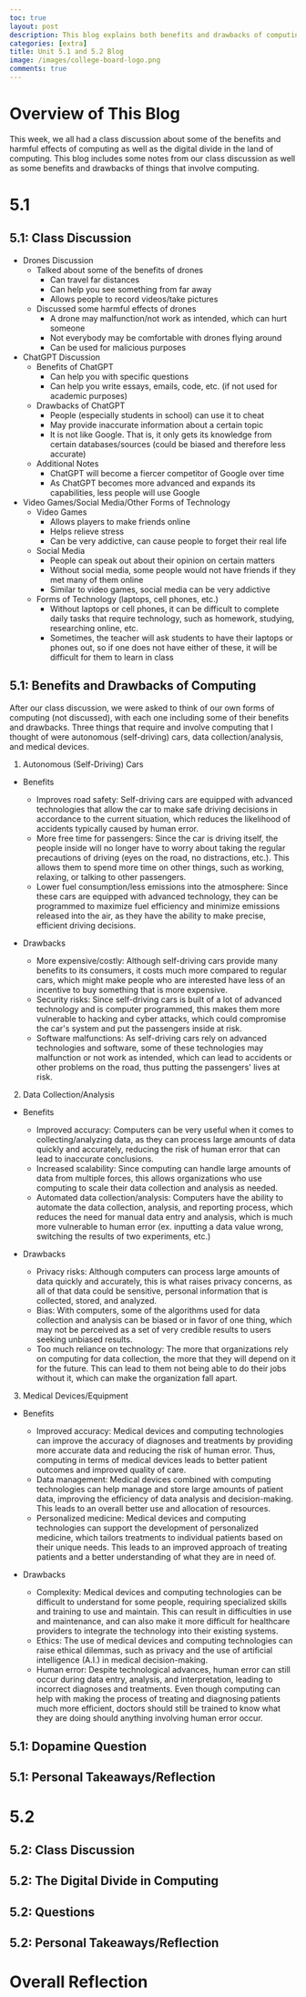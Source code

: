 ```yaml
---
toc: true
layout: post
description: This blog explains both benefits and drawbacks of computing today (5.1), as well as the digital divide in computing today (5.2)
categories: [extra]
title: Unit 5.1 and 5.2 Blog
image: /images/college-board-logo.png
comments: true
---
```



# Overview of This Blog

This week, we all had a class discussion about some of the benefits and harmful effects of computing as well as the digital divide in the land of computing. This blog includes some notes from our class discussion as well as some benefits and drawbacks of things that involve computing.


# 5.1

## 5.1: Class Discussion

- Drones Discussion
    - Talked about some of the benefits of drones
        - Can travel far distances
        - Can help you see something from far away
        - Allows people to record videos/take pictures
    - Discussed some harmful effects of drones
        - A drone may malfunction/not work as intended, which can hurt someone
        - Not everybody may be comfortable with drones flying around
        - Can be used for malicious purposes
- ChatGPT Discussion
    - Benefits of ChatGPT
        - Can help you with specific questions 
        - Can help you write essays, emails, code, etc. (if not used for academic purposes)
    - Drawbacks of ChatGPT
        - People (especially students in school) can use it to cheat
        - May provide inaccurate information about a certain topic
        - It is not like Google. That is, it only gets its knowledge from certain databases/sources (could be biased and therefore less accurate)
    - Additional Notes
        - ChatGPT will become a fiercer competitor of Google over time
        - As ChatGPT becomes more advanced and expands its capabilities, less people will use Google
- Video Games/Social Media/Other Forms of Technology
    - Video Games
        - Allows players to make friends online
        - Helps relieve stress
        - Can be very addictive, can cause people to forget their real life
    - Social Media
        - People can speak out about their opinion on certain matters
        - Without social media, some people would not have friends if they met many of them online
        - Similar to video games, social media can be very addictive
    - Forms of Technology (laptops, cell phones, etc.)
        - Without laptops or cell phones, it can be difficult to complete daily tasks that require technology, such as homework, studying, researching online, etc.
        - Sometimes, the teacher will ask students to have their laptops or phones out, so if one does not have either of these, it will be difficult for them to learn in class

## 5.1: Benefits and Drawbacks of Computing

After our class discussion, we were asked to think of our own forms of computing (not discussed), with each one including some of their benefits and drawbacks. Three things that require and involve computing that I thought of were autonomous (self-driving) cars, data collection/analysis, and medical devices.

1. Autonomous (Self-Driving) Cars

- Benefits 

    - Improves road safety: Self-driving cars are equipped with advanced technologies that allow the car to make safe driving decisions in accordance to the current situation, which reduces the likelihood of accidents typically caused by human error.
    - More free time for passengers: Since the car is driving itself, the people inside will no longer have to worry about taking the regular precautions of driving (eyes on the road, no distractions, etc.). This allows them to spend more time on other things, such as working, relaxing, or talking to other passengers.
    - Lower fuel consumption/less emissions into the atmosphere: Since these cars are equipped with advanced technology, they can be programmed to maximize fuel efficiency and minimize emissions released into the air, as they have the ability to make precise, efficient driving decisions.

- Drawbacks

    - More expensive/costly: Although self-driving cars provide many benefits to its consumers, it costs much more compared to regular cars, which might make people who are interested have less of an incentive to buy something that is more expensive.
    - Security risks: Since self-driving cars is built of a lot of advanced technology and is computer programmed, this makes them more vulnerable to hacking and cyber attacks, which could compromise the car's system and put the passengers inside at risk. 
    - Software malfunctions: As self-driving cars rely on advanced technologies and software, some of these technologies may malfunction or not work as intended, which can lead to accidents or other problems on the road, thus putting the passengers' lives at risk.

2. Data Collection/Analysis

- Benefits
    - Improved accuracy: Computers can be very useful when it comes to collecting/analyzing data, as they can process large amounts of data quickly and accurately, reducing the risk of human error that can lead to inaccurate conclusions.
    - Increased scalability: Since computing can handle large amounts of data from multiple forces, this allows organizations who use computing to scale their data collection and analysis as needed.
    - Automated data collection/analysis: Computers have the ability to automate the data collection, analysis, and reporting process, which reduces the need for manual data entry and analysis, which is much more vulnerable to human error (ex. inputting a data value wrong, switching the results of two experiments, etc.)

- Drawbacks
    - Privacy risks: Although computers can process large amounts of data quickly and accurately, this is what raises privacy concerns, as all of that data could be sensitive, personal information that is collected, stored, and analyzed.
    - Bias: With computers, some of the algorithms used for data collection and analysis can be biased or in favor of one thing, which may not be perceived as a set of very credible results to users seeking unbiased results.
    - Too much reliance on technology: The more that organizations rely on computing for data collection, the more that they will depend on it for the future. This can lead to them not being able to do their jobs without it, which can make the organization fall apart.

3. Medical Devices/Equipment
- Benefits
    - Improved accuracy: Medical devices and computing technologies can improve the accuracy of diagnoses and treatments by providing more accurate data and reducing the risk of human error. Thus, computing in terms of medical devices leads to better patient outcomes and improved quality of care.
    - Data management: Medical devices combined with computing technologies can help manage and store large amounts of patient data, improving the efficiency of data analysis and decision-making. This leads to an overall better use and allocation of resources.
    - Personalized medicine: Medical devices and computing technologies can support the development of personalized medicine, which tailors treatments to individual patients based on their unique needs. This leads to an improved approach of treating patients and a better understanding of what they are in need of.

- Drawbacks
    - Complexity: Medical devices and computing technologies can be difficult to understand for some people, requiring specialized skills and training to use and maintain. This can result in difficulties in use and maintenance, and can also make it more difficult for healthcare providers to integrate the technology into their existing systems.
    - Ethics: The use of medical devices and computing technologies can raise ethical dilemmas, such as privacy and the use of artificial intelligence (A.I.) in medical decision-making. 
    - Human error: Despite technological advances, human error can still occur during data entry, analysis, and interpretation, leading to incorrect diagnoses and treatments. Even though computing can help with making the process of treating and diagnosing patients much more efficient, doctors should still be trained to know what they are doing should anything involving human error occur.


## 5.1: Dopamine Question



## 5.1: Personal Takeaways/Reflection


# 5.2

## 5.2: Class Discussion




## 5.2: The Digital Divide in Computing



## 5.2: Questions



## 5.2: Personal Takeaways/Reflection


# Overall Reflection



